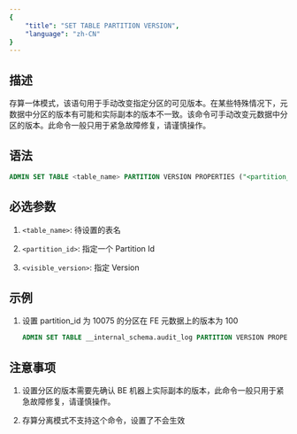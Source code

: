 ```yaml
---
{
    "title": "SET TABLE PARTITION VERSION",
    "language": "zh-CN"
}
---
```


<!--
Licensed to the Apache Software Foundation (ASF) under one
or more contributor license agreements.  See the NOTICE file
distributed with this work for additional information
regarding copyright ownership.  The ASF licenses this file
to you under the Apache License, Version 2.0 (the
"License"); you may not use this file except in compliance
with the License.  You may obtain a copy of the License at

  http://www.apache.org/licenses/LICENSE-2.0

Unless required by applicable law or agreed to in writing,
software distributed under the License is distributed on an
"AS IS" BASIS, WITHOUT WARRANTIES OR CONDITIONS OF ANY
KIND, either express or implied.  See the License for the
specific language governing permissions and limitations
under the License.
-->


## 描述

存算一体模式，该语句用于手动改变指定分区的可见版本。在某些特殊情况下，元数据中分区的版本有可能和实际副本的版本不一致。该命令可手动改变元数据中分区的版本。此命令一般只用于紧急故障修复，请谨慎操作。

## 语法

```sql
ADMIN SET TABLE <table_name> PARTITION VERSION PROPERTIES ("<partition_id>" = "visible_version>");
```

## 必选参数

1. `<table_name>`: 待设置的表名

2. `<partition_id>`: 指定一个 Partition Id

3. `<visible_version>`: 指定 Version

## 示例

1. 设置 partition_id 为 10075 的分区在 FE 元数据上的版本为 100

    ```sql
    ADMIN SET TABLE __internal_schema.audit_log PARTITION VERSION PROPERTIES("partition_id" = "10075", "visible_version" = "100");
    ```

## 注意事项

1. 设置分区的版本需要先确认 BE 机器上实际副本的版本，此命令一般只用于紧急故障修复，请谨慎操作。

2. 存算分离模式不支持这个命令，设置了不会生效